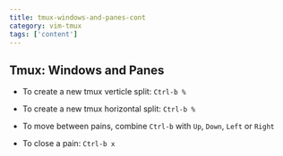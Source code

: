 ```yaml
---
title: tmux-windows-and-panes-cont
category: vim-tmux
tags: ['content']
---
```


Tmux:  Windows and Panes
------------------------

* To create a new tmux verticle split:  `Ctrl-b %`

* To create a new tmux horizontal split:  `Ctrl-b %`

* To move between pains, combine `Ctrl-b` with `Up`, `Down`, `Left` or `Right`

* To close a pain:  `Ctrl-b x`

